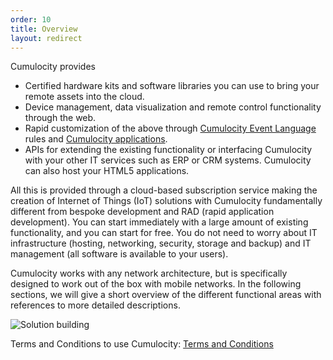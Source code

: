 ```yaml
---
order: 10
title: Overview
layout: redirect
---
```



Cumulocity provides

* Certified hardware kits and software libraries you can use to bring your remote assets into the cloud.
* Device management, data visualization and remote control functionality through the web.
* Rapid customization of the above through [Cumulocity Event Language](/guides/images/concepts/realtime) rules and [Cumulocity applications](/guides/images/concepts/applications).
* APIs for extending the existing functionality or interfacing Cumulocity with your other IT services such as ERP or CRM systems. Cumulocity can also host your HTML5 applications.

All this is provided through a cloud-based subscription service making the creation of Internet of Things (IoT) solutions with Cumulocity fundamentally different from bespoke development and RAD (rapid application development). You can start immediately with a large amount of existing functionality, and you can start for free. You do not need to worry about IT infrastructure (hosting, networking, security, storage and backup) and IT management (all software is available to your users). 

Cumulocity works with any network architecture, but is specifically designed to work out of the box with mobile networks. In the following sections, we will give a short overview of the different functional areas with references to more detailed descriptions.

![Solution building](/guides/images/concepts-guide/solution.gif)

Terms and Conditions to use Cumulocity:
[Terms and Conditions](http://cumulocity.com/terms-and-conditions/)